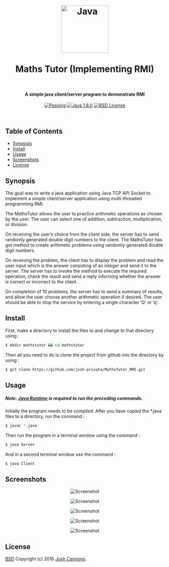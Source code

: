 <h1 align="center">
  <a href="http://java.com/en"><img src="https://cloud.githubusercontent.com/assets/5771200/19331298/6f964780-9127-11e6-88bd-55ac19e1ad12.jpg" alt="Java" height="150"></a>
  <br>
  <br>
  Maths Tutor (Implementing RMI)
  <br>
  <br>
</h1>
<h4 align="center">A simple java client/server program to demonstrate RMI</h4>

<p align="center">
  <a href=""><img src="https://img.shields.io/travis/feross/standard/master.svg" alt="Passing"></a>
  <a href="https://java.com/en/"><img src="https://img.shields.io/badge/Java-1.8.0__101-brightgreen.svg" alt="Java 1.8.0"></a>
  <a href="https://opensource.org/licenses/BSD-2-Clause"><img src="https://img.shields.io/badge/License-BSD-blue.svg" alt="BSD License"></a>
</p>
<br>

## Table of Contents
- [Synopsis](#synopsis)
- [Install](#install)
- [Usage](#usage)
- [Screenshots](#screenshots)
- [License](#license)
## Synopsis
The goal was to write a java application using Java TCP API Socket to implement a simple client/server
application using multi-threaded programming RMI.

The MathsTutor allows the user to practice arithmetic operations as chosen by 
the user. The user can select one of addition, subtraction, multiplication, or 
division. 

On receiving the user’s choice from the client side, the server has 
to send randomly generated double digit numbers to the client. The MathsTutor 
has got method to create arithmetic problems using randomly generated double
digit numbers. 

On receiving the problem, the client has to display the
problem and read the user input which is the answer consisting of an integer 
and send it to the server. The server has to invoke the method to execute 
the required operation, check the result and send a reply informing whether 
the answer is correct or incorrect to the client. 

On completion of 10 problems, the server has to send a summary of results, and 
allow the user choose another arithmetic operation if desired. The user should 
be able to stop the service by entering a single character ‘Q’ or ‘q’.
## Install
First, make a directory to install the files to and change to that directory using :
```bash
$ mkdir mathstutor && cd mathstutor
```
Then all you need to do is clone the project from github into the directory by using :
```bash
$ git clone https://github.com/josh-privata/MathsTutor_RMI.git
```
## Usage
##### Note:  [Java Runtime](https://java.com/en/download/) is required to run the preceding commands.
Initially the program needs to be compiled. After you have copied the *.java files to a directory, run the command :
```bash
$ javac *.java
```
Then run the program in a terminal window using the command :
```bash
$ java Server
```
And in a second terminal window use the command : 
```bash
$ java Client
```
## Screenshots
<p align="center"><img src="https://cloud.githubusercontent.com/assets/5771200/19331533/8c9198e8-9128-11e6-9d7b-3ef69bbd258e.png" alt="Screenshot"></p>
<p align="center"><img src="https://cloud.githubusercontent.com/assets/5771200/19331536/8c9ae5a6-9128-11e6-9007-1d5f2c022932.png" alt="Screenshot"></p>
<p align="center"><img src="https://cloud.githubusercontent.com/assets/5771200/19331532/8c8cbeae-9128-11e6-977e-becfa1ed1786.png" alt="Screenshot"></p>
<p align="center"><img src="https://cloud.githubusercontent.com/assets/5771200/19331535/8c981808-9128-11e6-8cec-d5c27ff0bc6d.png" alt="Screenshot"></p>
<p align="center"><img src="https://cloud.githubusercontent.com/assets/5771200/19331538/8cb8af50-9128-11e6-8808-c230958b7b0e.png" alt="Screenshot"></p>

## License
[BSD](LICENSE) Copyright (c) 2016 [Josh Cannons](http://joshcannons.com).